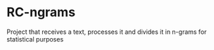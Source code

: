 # RC-ngrams

Project that receives a text, processes it and divides it in n-grams for statistical purposes
